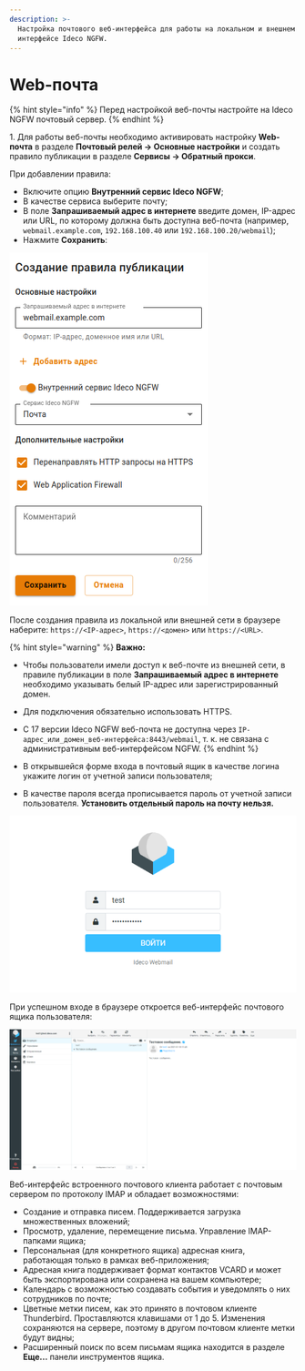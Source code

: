```yaml
---
description: >-
  Настройка почтового веб-интерфейса для работы на локальном и внешнем
  интерфейсе Ideco NGFW.
---
```


# Web-почта

{% hint style="info" %}
Перед настройкой веб-почты настройте на Ideco NGFW почтовый сервер.
{% endhint %}

1\. Для работы веб-почты необходимо активировать настройку **Web-почта** в разделе **Почтовый релей -> Основные настройки** и создать правило публикации в разделе **Сервисы -> Обратный прокси**.

При добавлении правила: 

* Включите опцию **Внутренний сервис Ideco NGFW**;
* В качестве сервиса выберите почту; 
* В поле **Запрашиваемый адрес в интернете** введите домен, IP-адрес или URL, по которому должна быть доступна веб-почта (например, `webmail.example.com`, `192.168.100.40` или `192.168.100.20/webmail`);
* Нажмите **Сохранить**:

![](/.gitbook/assets/reverse-proxy1.png)

После создания правила из локальной или внешней сети в браузере наберите: `https://<IP-адрес>`, `https://<домен>` или `https://<URL>`.

{% hint style="warning" %}
**Важно:**

* Чтобы пользователи имели доступ к веб-почте из внешней сети, в правиле публикации в поле **Запрашиваемый адрес в интернете** необходимо указывать белый IP-адрес или зарегистрированный домен.
* Для подключения обязательно использовать HTTPS.
* С 17 версии Ideco NGFW веб-почта не доступна через `IP-адрес_или_домен_веб-интерфейса:8443/webmail`, т. к. не связана с административным веб-интерфейсом NGFW.
{% endhint %}

* В открывшейся форме входа в почтовый ящик в качестве логина укажите логин от учетной записи пользователя;
* В качестве пароля всегда прописывается пароль от учетной записи пользователя. **Установить отдельный пароль на почту нельзя.**

![](/.gitbook/assets/web-mail2.png)

При успешном входе в браузере откроется веб-интерфейс почтового ящика пользователя:

![](/.gitbook/assets/web-mail3.png)

Веб-интерфейс встроенного почтового клиента работает с почтовым сервером по протоколу IMAP и обладает возможностями:

* Создание и отправка писем. Поддерживается загрузка множественных вложений;
* Просмотр, удаление, перемещение письма. Управление IMAP-папками ящика;
* Персональная (для конкретного ящика) адресная книга, работающая только в рамках веб-приложения;
* Адресная книга поддерживает формат контактов VCARD и может быть экспортирована или сохранена на вашем компьютере;
* Календарь с возможностью создавать события и уведомлять о них сотрудников по почте;
* Цветные метки писем, как это принято в почтовом клиенте Thunderbird. Проставляются клавишами от 1 до 5. Изменения сохраняются на сервере, поэтому в другом почтовом клиенте метки будут видны;
* Расширенный поиск по всем письмам ящика находится в разделе **Еще...** панели инструментов ящика.

